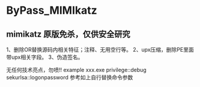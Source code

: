# ByPass_MIMIkatz

mimikatz 原版免杀，仅供安全研究
----------------------------------
1、删除OR替换源码内相关特征；注释、无用空行等。
2、upx压缩，删除PE里面带upx相关字段。
3、伪造签名。

无任何技术亮点，勿喷!!
example
xxx.exe privilege::debug sekurlsa::logonpassword
参考如上自行替换命令参数
